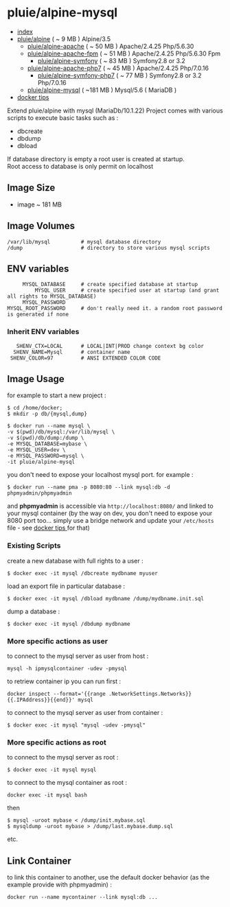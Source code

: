 # pluie/alpine-mysql

- [index][1]
- [pluie/alpine][2]                       ( ~  9 MB ) Alpine/3.5
    - [pluie/alpine-apache][3]            ( ~ 50 MB ) Apache/2.4.25 Php/5.6.30
    - [pluie/alpine-apache-fpm][7]        ( ~ 51 MB ) Apache/2.4.25 Php/5.6.30 Fpm
        - [pluie/alpine-symfony][6]       ( ~ 83 MB ) Symfony2.8 or 3.2
    - [pluie/alpine-apache-php7][8]       ( ~ 45 MB ) Apache/2.4.25 Php/7.0.16
        - [pluie/alpine-symfony-php7][9]  ( ~ 77 MB ) Symfony2.8 or 3.2 Php/7.0.16
    - [pluie/alpine-mysql][4]             ( ~181 MB ) Mysql/5.6 ( MariaDB )
- [docker tips][5]

Extend pluie/alpine with mysql (MariaDb/10.1.22)
Project comes with various scripts to execute basic tasks such as :  
- dbcreate
- dbdump
- dbload

If database directory is empty a root user is created at startup.  
Root access to database is only permit on localhost   

## Image Size

- image ~ 181 MB

## Image Volumes

```
/var/lib/mysql          # mysql database directory  
/dump                   # directory to store various mysql scripts  
```

## ENV variables

```
     MYSQL_DATABASE     # create specified database at startup  
         MYSQL_USER     # create specified user at startup (and grant all rights to MYSQL_DATABASE)  
     MYSQL_PASSWORD
MYSQL_ROOT_PASSWORD     # don't really need it. a random root password is generated if none  
```

### Inherit ENV variables

```
   SHENV_CTX=LOCAL      # LOCAL|INT|PROD change context bg color
  SHENV_NAME=Mysql      # container name 
 SHENV_COLOR=97         # ANSI EXTENDED COLOR CODE
```

## Image Usage

for example to start a new project :
```
$ cd /home/docker;
$ mkdir -p db/{mysql,dump}

$ docker run --name mysql \
-v $(pwd)/db/mysql:/var/lib/mysql \
-v $(pwd)/db/dump:/dump \
-e MYSQL_DATABASE=mybase \
-e MYSQL_USER=dev \
-e MYSQL_PASSWORD=mysql \
-it pluie/alpine-mysql
```
you don't need to expose your localhost mysql port.
for example :

```
$ docker run --name pma -p 8080:80 --link mysql:db -d phpmyadmin/phpmyadmin
```

and __phpmyadmin__ is accessible via `http://localhost:8080/` and linked to your mysql container
(by the way on dev, you don't need to expose your 8080 port too... simply use a bridge network and update your
`/etc/hosts` file - see [ docker tips ][5] for that)

### Existing Scripts

create a new database with full rights to a user  :
```
$ docker exec -it mysql /dbcreate mydbname myuser
```
load an export file in particular database :
```
$ docker exec -it mysql /dbload mydbname /dump/mydbname.init.sql
```
dump a database :
```
$ docker exec -it mysql /dbdump mydbname
```

### More specific actions as user

to connect to the mysql server as user from host :
```
mysql -h ipmysqlcontainer -udev -pmysql
```
to retriew container ip you can run first :
```
docker inspect --format='{{range .NetworkSettings.Networks}}{{.IPAddress}}{{end}}' mysql
```
to connect to the mysql server as user from container :
```
$ docker exec -it mysql "mysql -udev -pmysql"
```

### More specific actions as root

to connect to the mysql server as root :
```
$ docker exec -it mysql mysql
```
to connect to the mysql container as root :  
```
docker exec -it mysql bash
```
then  
```
$ mysql -uroot mybase < /dump/init.mybase.sql
$ mysqldump -uroot mybase > /dump/last.mybase.dump.sql
```
etc.


## Link Container

to link this container to another, use the default docker behavior 
(as the example provide with phpmyadmin) :
```
docker run --name mycontainer --link mysql:db ...
```

 [1]: https://github.com/pluie-org/docker-images
 [2]: https://github.com/pluie-org/docker-images/tree/master/pluie/alpine
 [3]: https://github.com/pluie-org/docker-images/tree/master/pluie/alpine-apache
 [4]: https://github.com/pluie-org/docker-images/tree/master/pluie/alpine-mysql
 [7]: https://github.com/pluie-org/docker-images/tree/master/pluie/alpine-apache-fpm
 [5]: https://github.com/pluie-org/docker-images/blob/master/DOCKER.md
 [6]: https://github.com/pluie-org/docker-images/tree/master/pluie/alpine-symfony
 [8]: https://github.com/pluie-org/docker-images/tree/master/pluie/alpine-apache-php7
 [9]: https://github.com/pluie-org/docker-images/tree/master/pluie/alpine-symfony-php7
